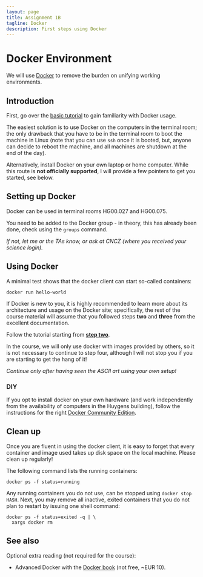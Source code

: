 ```yaml
---
layout: page
title: Assignment 1B
tagline: Docker
description: First steps using Docker
---
```


# Docker Environment

We will use [Docker](https://www.docker.com/what-docker) to remove the burden on unifying working environments.

## Introduction

First, go over the [basic tutorial](https://docs.docker.com/engine/getstarted/) to gain familiarity with Docker usage.

The easiest solution is to use Docker on the computers in the terminal room; the only drawback that you
have to be in the terminal room to boot the machine in Linux (note that you can use `ssh` once it is booted, but,
anyone can decide to reboot the machine, and all machines are shutdown at the end of the day).

Alternatively, install Docker on your own laptop or home computer.
While this route is **not officially supported**, I will provide a few pointers to get you started, see below.

## Setting up Docker

Docker can be used in terminal rooms HG00.027 and HG00.075.

You need to be added to the Docker group - in theory, this has already been done, check using the `groups` command.

_If not, let me or the TAs know, or ask at CNCZ (where you received your science login)._

## Using Docker

A minimal test shows that the docker client can start so-called containers:

    docker run hello-world

If Docker is new to you, it is highly recommended to learn more about its architecture and usage on the Docker
site; specifically, the rest of the course material will assume that you followed steps **two** and **three** 
from the excellent documentation.

Follow the tutorial starting from [**step two**](https://docs.docker.com/engine/getstarted/step_two/).

In the course, we will only use docker with images provided by others, so it is not necessary to continue to 
step four, although I will not stop you if you are starting to get the hang of it!

_Continue only after having seen the ASCII art using your own setup!_

### DIY

If you opt to install docker on your own hardware (and work independently from the availability of
computers in the Huygens building), follow the instructions for the right [Docker Community Edition](https://www.docker.com/community-edition).

<!--

TO BE DONE

## Spark Notebook

In the assignments, we get hands-on experience with [Spark Notebook](http://spark-notebook.io).

### Setup (first time only)

If this is the first time that you will start Spark Notebook, you need to use its image and initialize a container:
follow the instructions given in [Spark Notebook for the big data course](../background/spark-notebook.html).

### Starting the Spark Notebook container

Otherwise, start up a container with `docker run` (only if it is not running of course);
and simply open [localhost:9001](http://localhost:9001/) in your browser.

If you successfully started the Spark Notebook container, then opening [localhost:9001](http://localhost:9001/) will
show you the Spark Notebook UI in the browser. 

_Why don't you try out some of the scala things you worked with in the first week!_

(It is possible to run the docker container remotely, and open the Spark Notebook in a browser on your laptop, provided
that you know how to tunnel ports 4040 and 9001 to the laptop; for example using `ssh -L` or the right tunneling 
settings to `Putty`.)

-->

## Clean up

Once you are fluent in using the docker client, it is easy to forget that every container and image used takes up 
disk space on the local machine. Please clean up regularly!

The following command lists the running containers:

    docker ps -f status=running

Any running containers you do not use, can be stopped using `docker stop HASH`.
Next, you may remove all inactive, exited containers that you do not plan to restart by issuing one shell command:

    docker ps -f status=exited -q | \
      xargs docker rm

## See also

Optional extra reading (not required for the course):

* Advanced Docker with the [Docker book](http://www.dockerbook.com/) (not free, ~EUR 10).
